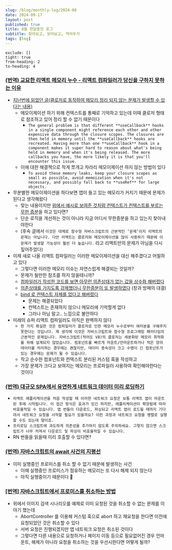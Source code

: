 ```yaml
---
slug: /blog/monthly-log/2024-08
date: 2024-09-17
layout: post
published: true
title: 8월 한달동안 로그
subtitle: 찾아보고, 읽어보고, 적어두기
tags: [log]
---
```


```toc
exclude: []
tight: true
from-heading: 2
to-heading: 4
```

### [**(번역) 교묘한 리액트 메모리 누수 - 리액트 컴파일러가 당신을 구하지 못하는 이유**](https://emewjin.github.io/react-compiler-closure-performance)

- [지난번에 읽었던 글(클로저로 동작하여 메모리 정리 되지 않는 문제가 발생할 수 있다는 내용)](https://www.schiener.io/2024-03-03/react-closures#closures-and-object-object)
  - 메모이제이션 하기 위해 컨텍스트를 통째로 기억하고 있는데 이때 클로저 형태로 참조하고 있어 정리 할 수 없기 때문이다
    - `The general problem is that different **useCallback** hooks in a single component might reference each other and other expensive data through the closure scopes. The closures are then held in memory until the **useCallback** hooks are recreated. Having more than one **useCallback** hook in a component makes it super hard to reason about what's being held in memory and when it's being released. The more callbacks you have, the more likely it is that you'll encounter this issue.`
  - 이에 대한 해결책으로 작게 쪼개고 차라리 메모이제이션 하지 않는 방법이 있다
    - `To avoid these memory leaks, keep your closure scopes as small as possible, avoid memoization when it's not necessary, and possibly fall back to **useRef** for large objects.`
- 무분별한 메모이제이션을 하다보면 앱이 들고 있는 메모리가 커지기 때문에 문제가 된다고 생각해왔다
  - 맞는 내용이지만 [위에서 예시로 보여준 것처럼 컨텍스트가 컨텍스트를 부르는 무한 증분](https://www.schiener.io/2024-03-03/react-closures#an-infinite-memory-leak-with-object-object-closures-large-objects)을 하고 있다면?
  - 단순 로직을 개선하는 것이 아니라 지금 어디서 무한증분을 하고 있는지 찾아내야한다
  - (후속 글에서 `이것은 대체로 함수형 자바스크립트의 근본적인 ‘문제’이지 리액트의 문제는 아닙니다. 다만 리액트는 클로저와 메모이제이션을 많이 사용하기 때문에 이 문제가 발생할 가능성이 훨씬 더 높습니다.` 라고 리액트만의 문제가 아님을 다시 짚어주었다)
- 이제 새로 나올 리액트 컴파일러는 이러한 메모이제이션을 대신 해주겠다고 어필하고 있다
  - 그렇다면 이러한 메모리 이슈는 자연스럽게 해결되는 것일까?
  - 문제가 될만한 참조를 하지 않을테니까?
  - [컴파일러가 작성한 코드를 보면 아무런 의존상태가 없는 값을 상수화 해버렸다](https://emewjin.github.io/react-compiler-closure-performance/#%EC%BB%B4%ED%8C%8C%EC%9D%BC%EB%90%9C-%EC%BD%94%EB%93%9C-%EC%9E%90%EC%84%B8%ED%9E%88-%EB%B3%B4%EA%B8%B0)
  - [의존상태를 가지도록 강제했더니 무한증분이 또 발생하였다](https://emewjin.github.io/react-compiler-closure-performance/#%EC%BD%94%EB%93%9C%EB%A5%BC-%EB%B3%80%EA%B2%BD%ED%95%98%EC%97%AC-%EB%88%84%EC%88%98%EB%A5%BC-%EB%8B%A4%EC%8B%9C-%EB%B0%9C%EC%83%9D%EC%8B%9C%EC%BC%9C-%EB%B3%B4%EA%B8%B0) (창과 방패의 대결)
  - [bind 로 컨텍스트 자체를 없다고 해버렸다](https://emewjin.github.io/react-compiler-closure-performance/#bindnull-x%EB%A5%BC-%EC%82%AC%EC%9A%A9%ED%95%9C-%EC%8B%A4%ED%97%98%EC%A0%81-%ED%95%B4%EA%B2%B0-%EB%B0%A9%EB%B2%95)
    - 문제는 해결되었다
    - 컨텍스트는 존재하지 않으니 메모리에 기억할게 없다
    - 그러나 아님 말고.. 느낌으로 불안하다
- 미래의 슈퍼 리액트 컴파일러도 아직은 완벽하지 않다
  - `한 가지 확실한 것은 컴파일러가 클로저로 인한 메모리 누수로부터 여러분을 구해주지 못한다는 것입니다. 제 생각에 이것은 자바스크립트와 함수형 프로그래밍 패러다임의 근본적인 문제입니다. 자바스크립트(적어도 V8)의 클로저는 세분화된 메모리 최적화를 위해 설계되지 않았습니다. 컴포넌트를 빠르게 마운트/언마운트하거나 적은 양의 데이터를 처리하는 경우에는 괜찮지만, 데이터 종속성이 크고 수명이 긴 컴포넌트가 있는 경우에는 문제가 될 수 있습니다.`
  - 작고 순수한 컴포넌트와 컨텍스트 분리된 커스텀 훅을 작성하고
  - 가장 문제가 크다고 보여지는 메모리는 프로파일러 사용하여 확인해야한다는 것이다

### [**(번역) 대규모 SPA에서 유연하게 네트워크 데이터 미리 로딩하기**](https://emewjin.github.io/spa-preloading/)

- `리액트 애플리케이션을 처음 작성할 때 이러한 네트워크 요청은 보통 리액트 앱이 마운트된 후에 시작됩니다. 이 접근 방식은 효과가 있긴 하지만, 애플리케이션이 확장됨에 따라 비효율적일 수 있습니다. 앱 번들이 다운로드, 파싱되고 리액트 앱이 로드될 때까지 기다려서 네트워크 요청을 시작할 필요가 있을까요? 이런 과정과 네트워크 요청을 병렬로 실행할 수도 있는데 말이죠.`
- `프리로딩 스크립트에 과도하게 의존성을 추가하지 않도록 주의하세요. 그렇지 않으면 스크립트가 너무 커져서 다운로드 및 파싱이 비효율적일 수 있습니다.`
- RN 번들을 읽을때 미리 호출할 수 있다면?

### [**(번역) 자바스크립트의 await 사건의 지평선**](https://velog.io/@sehyunny/await-event-horizon)

- 이미 실행중인 프로미스를 취소 할 수 없기 때문에 발생하는 사건
  - 이때 실행중인 프로미스가 점유하는 메모리는 또 다시 해제 되지 않는다
  - 아직 실행중이기 때문이다 🙈

### [**[번역] 자바스크립트에서 프로미스를 취소하는 방법**](https://velog.io/@eunbinn/cancel-promises-javascript)

- 위에서 이미지 검색 시나리오를 예제로 이미 요청된 것을 취소할 수 없는 문제를 이야기 했는데
  - AbortController 를 이용해 커스텀 훅으로 abort 하고 재요청을 한다면 이전에 요청되었던 것은 취소할 수 있다
  - 서버 요청은 진행되겠지만 앱 네트워크 요청은 취소된 것이다
  - 그렇다면 다른 내용으로 요청하거나 페이지 이동 등으로 필요없어진 경우 언마운트, 해제가 아니라 요청을 취소하는 것을 우선시한다면 어떻게 될까?
